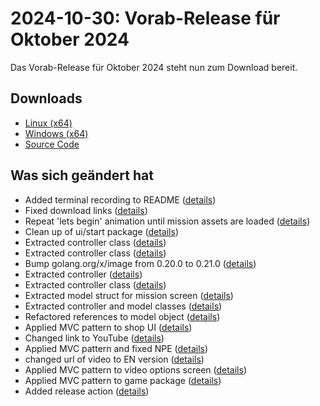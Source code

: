 # 2024-10-30: Vorab-Release für Oktober 2024

Das Vorab-Release für Oktober 2024 steht nun zum Download bereit.

## Downloads

- [Linux (x64)](http://www.retro-carnage.net/releases/Retro-Carnage-Linux.zip)
- [Windows (x64)](http://www.retro-carnage.net/releases/Retro-Carnage-Windows.zip)
- [Source Code](http://www.retro-carnage.net/releases/Retro-Carnage-Code.zip)

## Was sich geändert hat

- Added terminal recording to README ([details](https://github.com/Retro-Carnage-Team/retro-carnage/pull/138))
- Fixed download links ([details](https://github.com/Retro-Carnage-Team/retro-carnage/pull/139))
- Repeat 'lets begin' animation until mission assets are loaded ([details](https://github.com/Retro-Carnage-Team/retro-carnage/pull/144))
- Clean up of ui/start package ([details](https://github.com/Retro-Carnage-Team/retro-carnage/pull/156))
- Extracted controller class ([details](https://github.com/Retro-Carnage-Team/retro-carnage/pull/157))
- Extracted controller class ([details](https://github.com/Retro-Carnage-Team/retro-carnage/pull/158))
- Bump golang.org/x/image from 0.20.0 to 0.21.0 ([details](https://github.com/Retro-Carnage-Team/retro-carnage/pull/159))
- Extracted controller ([details](https://github.com/Retro-Carnage-Team/retro-carnage/pull/160))
- Extracted controller class ([details](https://github.com/Retro-Carnage-Team/retro-carnage/pull/161))
- Extracted model struct for mission screen ([details](https://github.com/Retro-Carnage-Team/retro-carnage/pull/162))
- Extracted controller and model classes ([details](https://github.com/Retro-Carnage-Team/retro-carnage/pull/163))
- Refactored references to model object ([details](https://github.com/Retro-Carnage-Team/retro-carnage/pull/164))
- Applied MVC pattern to shop UI ([details](https://github.com/Retro-Carnage-Team/retro-carnage/pull/165))
- Changed link to YouTube ([details](https://github.com/Retro-Carnage-Team/retro-carnage/pull/166))
- Applied MVC pattern and fixed NPE ([details](https://github.com/Retro-Carnage-Team/retro-carnage/pull/167))
- changed url of video to EN version ([details](https://github.com/Retro-Carnage-Team/retro-carnage/pull/168))
- Applied MVC pattern to video options screen ([details](https://github.com/Retro-Carnage-Team/retro-carnage/pull/170))
- Applied MVC pattern to game package ([details](https://github.com/Retro-Carnage-Team/retro-carnage/pull/172))
- Added release action ([details](https://github.com/Retro-Carnage-Team/retro-carnage/pull/173))
